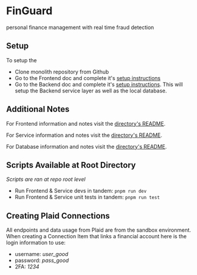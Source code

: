 # FinGuard

personal finance management with real time fraud detection

## Setup

To setup the

- Clone monolith repository from Github
- Go to the Frontend doc and complete it's [setup instructions](./frontend/README.md#setup)
- Go to the Backend doc and complete it's [setup instructions](./backend/README.md#setup). This will setup the Backend service layer as well as the local database.

## Additional Notes

For Frontend information and notes visit the [directory's README](./frontend/README.md).

For Service information and notes visit the [directory's README](./backend/README.md).

For Database information and notes visit the [directory's README](./database/README.md).

## Scripts Available at Root Directory

_Scripts are ran at repo root level_

- Run Frontend & Service devs in tandem: `pnpm run dev`
- Run Frontend & Service unit tests in tandem: `pnpm run test`

## Creating Plaid Connections

All endpoints and data usage from Plaid are from the sandbox environment. When creating a Connection Item that links a financial account here is the login information to use:

- username: _user_good_
- password: _pass_good_
- 2FA: _1234_
